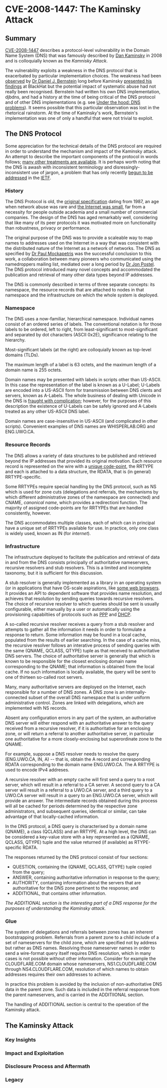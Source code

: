 # CVE-2008-1447: The Kaminsky Attack

## Summary

[CVE-2008-1447](https://cve.mitre.org/cgi-bin/cvename.cgi?name=CVE-2008-1447)
describes a protocol-level vulnerability in the Domain Name System
(DNS) that was famously described by [Dan
Kaminsky](https://en.wikipedia.org/wiki/Dan_Kaminsky) in 2008 and
is colloquially known as the *Kamnisky Attack*.

The vulnerability exploits a weakness in the DNS protocol that is
exacerbated by particular implementation choices. The weakness had
been [observed](http://cr.yp.to/djbdns/forgery.html) by [Dr Daniel
J. Bernstein](http://cr.yp.to/djbdns/forgery.html) long before
Kaminsky [presented his
findings](https://www.blackhat.com/presentations/bh-dc-09/Kaminsky/BlackHat-DC-09-Kaminsky-DNS-Critical-Infrastructure.pdf)
at BlackHat but the potential impact of systematic abuse had not
really been recognised.  Bernstein had written his own DNS
implementation, djbdns, and had a history at the time of being
critical of the DNS protocol and of other DNS implementations (e.g.
see [Under the hood: DNS problems](http://cr.yp.to/djbdns.html)).
It seems possible that this particular observation was lost in the
rhetorical rainstorm. At the time of Kaminsky's work, Bernstein's
implementation was one of only a handful that were not trivial to
exploit.

## The DNS Protocol

Some appreciation for the technical details of the DNS protocol are
required in order to understand the mechanism and impact of the
Kaminsky attack. An attempt to describe the important components
of the protocol in words follows; [many other treatments are
available](https://google.com/?q=dns+tutorial). It is perhaps worth
noting that the DNS is awash with inconsistent terminology and
disressingly-inconsistent use of jargon, a problem that has only recently
[begun to be addressed](https://tools.ietf.org/rfc/rfc8499.txt) in
the [IETF](https://ietf.org).

### History

The DNS Protocol is old, the [original
specification](https://tools.ietf.org/rfc/rfc1034.txt) dating from
1987, an age when network abuse was rare and [the Internet was
small](https://www.computerhistory.org/internethistory/1980s/), far
from a necessity for people outside academia and a small number of
commercial companies. The design of the DNS has aged remarkably
well, considering that like many of its peer protocols it was
motivated more on functionality than robustness, privacy or
performance.

The original purpose of the DNS was to provide a scaleable way to
map names to addresses used on the Internet in a way that was
consistent with the distributed nature of the Internet as a network
of networks. The DNS as specified by [Dr Paul
Mockapetris](https://en.wikipedia.org/wiki/Paul_Mockapetris) was
the successful conclusion to this work, a collaboration between
many pioneers who communicated using the namedroppers mailing list,
mediated over a long period by [Dr Jon
Postel](https://en.wikipedia.org/wiki/Jon_Postel). The DNS protocol
introduced many novel concepts and accommodated the publication and
retrieval of many other data types beyond IP addresses.

The DNS is commonly described in terms of three separate concepts:
its namespace, the resource records that are attached to nodes in
that namespace and the infrastructure on which the whole system is
deployed.

### Namespace

The DNS uses a now-familiar, hierarchical namespace. Individual
names consist of an ordered series of labels. The conventional
notation is for those labels to be ordered, left to right, from
least-significant to most-significant and separated by dot characters
(ASCII 0x2E), significance relating to the hierarchy.

Most-significant labels (at the right) are colloquially known as
top-level domains (TLDs).

The maximum length of a label is 63 octets, and the maximum length
of a domain name is 255 octets.

Domain names may be presented with labels in scripts other than
US-ASCII.  In this case the representation of the label is known
as a U-Label; U-Labels are encoded into a US-ASCII form for
transmission between DNS clents and servers, known as A-Labels. The
whole business of dealing with Unicode in the DNS is [fraught with
complication](https://tools.ietf.org/rfc/rfc5890.txt); however, for
the purposes of this description the existence of U-Labels can be
safely ignored and A-Labels treated as any other US-ASCII DNS label.

Domain names are case-insensitive in US-ASCII (and complicated in
other scripts). Convenient examples of DNS names are WHISPERLAB.ORG
and ENG.UWO.CA.

### Resource Records

The DNS allows a variety of data structures to be published and
retrieved beyond the IP addresses that provided its original
motivation. Each resource record is represented on the wire with a
[unique code-point](https://www.iana.org/assignments/dns-parameters/dns-parameters.xhtml#dns-parameters-4), the RRTYPE and each is attached to a data
structure, the RDATA, that is (in general) RRTYPE-specific.

Some RRTYPEs require special handling by the DNS protocol, such as
NS which is used for zone cuts (delegations and referrals, the
mechanisms by which different administrative zones of the namespace
are connected) and CNAME, *canonical name*, which provides a
redirectioni function. The majority of assigned code-points are for
RRTYPEs that are handled consistently, however.

The DNS accommodates multiple classes, each of which can in principal
have a unique set of RRTYPEs available for use. In practice, only
one class is widely used, known as IN (for *internet*).

### Infrastructure

The infrastructure deployed to faclitate the publication and retrieval
of data in and from the DNS consists principally of authoritative
nameservers, recursive resolvers and stub resolvers. This is a
limited and incomplete taxonomy, but it is sufficient for this
discussion.

A stub resolver is generally implemented as a library in an operating
system (or in applications that have OS-scale aspirations, like
[some web browsers](https://www.google.com/chrome/). It provides
an API to dependent software that provides name resolution, and
achieves that resolution by sending queries towards recursive
resolvers. The choice of recursive resolver to which queries should
be sent is usually configurable, either manually by a user or
automatically using the provisioning capabiltiies of protocols such
as [PPP](https://tools.ietf.org/rfc/rfc1661.txt) and
[DHCP](https://tools.ietf.org/rfc/rfc2131.txt).

A so-called recursive resolver receives a query from a stub resolver
and attempts to gather all the information it needs in order to formulate
a response to return. Some information may be found in a local cache,
populated from the results of earlier searching. In the case of a cache
miss, the recursive resolver follows an interative process of sending
queries with the same (QNAME, QCLASS, QTYPE) tuple as that received
to authoritative DNS servers. The choice of authoritative server is
generally that which is known to be responsible for the closest
enclosing domain name corresponding to the QNAME; that information is
obtained from the local cache. If no such information is locally available,
the query will be sent to one of thirteen so-called root servers.

Many, many authoritative servers are deployed on the Internet, each
responsible for a number of DNS zones. A DNS zone is an internally-
connected subset of the overall DNS namespace that is under uniform
administrative control. Zones are linked with delegations, which
are implemented with NS records.

Absent any configuration errors in any part of the system, an
authoriative DNS server will either respond with an authoritative
answer to the query received from a recursive resolver, if it is
authoritative for an enclosing zone, or will return a referral to
another authoritative server, in particular one authoritative for
a more closely-enclosing but superordinate zone to the QNAME.

For example, suppose a DNS resolver needs to resolve the query
(ENG.UWO.CA, IN, A) -- that is, obtain the A record and corresponding
RDATA corresponding to the domain name ENG.UWO.CA. The A RRTYPE is
used to encode IPv4 addreses.

A recursive resolver with an empty cache will first send a query
to a root server, which will result in a referral to a CA server.
A second query to a CA server will result in a referral to a UWO.CA
server, and a third query to a UWO.CA server will result in a query
to an ENG.UWO.CA server, which will provide an answer. The intermediate
records obtained during this process will all be cached for periods
determined by the respective zone administrators, and subsequent
queries, identical or similar, can take advantage of that locally-cached
information.

In the DNS protocol, a DNS query is characterised by a domain name 
(QNAME), a class (QCLASS) and an RRTYPE. At a high level, the DNS
can be considered a key-value store with a key represented as a 
(QNAME, QCLASS, QTYPE) tuple and the value returned (if available)
as RTYPE-specific RDATA.

The responses returned by the DNS protocol consist of four sections:

- QUESTION, containing the (QNAME, QCLASS, QTYPE) tuple copied from the query;
- ANSWER, containing authoritative information in response to the query;
- AUTHORITY, containing information about the servers that are authoritative for the DNS zone pertinent to the response; and
- ADDITIONAL, that contains other information.

*The ADDITIONAL section is the interesting part of a DNS response
for the purposes of understanding the Kaminsky attack.*

### Glue

The system of delegations and referrals between zones has an inherent
bootstrapping problem. Referrals from a parent zone to a child
include of a set of nameservers for the child zone, which are
specified not by address but rather as DNS names. Resolving those
nameserver names in order to send a wire-format query itself requires
DNS resolution, which in many cases is not possible without other
information. Consider for example the CLOUDFLARE.COM domain whose
nameservers, NS1.CLOUDFLARE.COM through NS4.CLOUDFLARE.COM, resolution
of which names to obtain addresses requires their own addresses to
achieve.

In practice this problem is avoided by the inclusion of non-authoritative
DNS data in the parent zone. Such data is included in the referral
response from the parent nameservers, and is carried in the ADDITIIONAL
section.

The handling of ADDITIONAL section is central to the operation of
the Kaminsky attack.


## The Kaminsky Attack

### Key Insights

### Impact and Exploitation

### Disclosure Process and Aftermath

### Legacy

